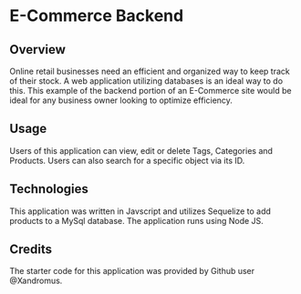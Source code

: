# E-Commerce Backend 

## Overview
Online retail businesses need an efficient and organized way to keep track of their stock. A web application utilizing databases is an ideal way to do this. This example of the backend portion of an E-Commerce site would be ideal for any business owner looking to optimize efficiency. 

## Usage
Users of this application can view, edit or delete Tags, Categories and Products. Users can also search for a specific object via its ID. 

## Technologies
This application was written in Javscript and utilizes Sequelize to add products to a MySql database. The application runs using Node JS. 

## Credits
The starter code for this application was provided by Github user @Xandromus. 